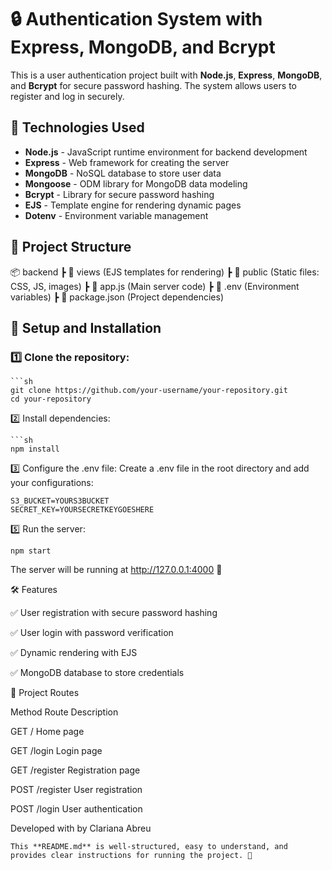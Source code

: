 # 🔒 Authentication System with Express, MongoDB, and Bcrypt

This is a user authentication project built with **Node.js**, **Express**, **MongoDB**, and **Bcrypt** for secure password hashing. The system allows users to register and log in securely.

## 🚀 Technologies Used

- **Node.js** - JavaScript runtime environment for backend development
- **Express** - Web framework for creating the server
- **MongoDB** - NoSQL database to store user data
- **Mongoose** - ODM library for MongoDB data modeling
- **Bcrypt** - Library for secure password hashing
- **EJS** - Template engine for rendering dynamic pages
- **Dotenv** - Environment variable management

## 📂 Project Structure

📦 backend ┣ 📂 views (EJS templates for rendering) ┣ 📂 public (Static files: CSS, JS, images) ┣ 📜 app.js (Main server code) ┣ 📜 .env (Environment variables) ┣ 📜 package.json (Project dependencies)


## 🔧 Setup and Installation

### 1️⃣ Clone the repository:

    ```sh
    git clone https://github.com/your-username/your-repository.git
    cd your-repository



2️⃣ Install dependencies:

    ```sh
    npm install


3️⃣ Configure the .env file:
Create a .env file in the root directory and add your configurations:

    S3_BUCKET=YOURS3BUCKET
    SECRET_KEY=YOURSECRETKEYGOESHERE

5️⃣ Run the server:

    npm start

The server will be running at http://127.0.0.1:4000 🚀

🛠 Features

✅ User registration with secure password hashing

✅ User login with password verification

✅ Dynamic rendering with EJS

✅ MongoDB database to store credentials


📌 Project Routes

Method	Route	Description

GET	/	Home page

GET	/login	Login page

GET	/register	Registration page

POST	/register	User registration

POST	/login	User authentication

Developed with by Clariana Abreu

       
    This **README.md** is well-structured, easy to understand, and provides clear instructions for running the project. 🚀



